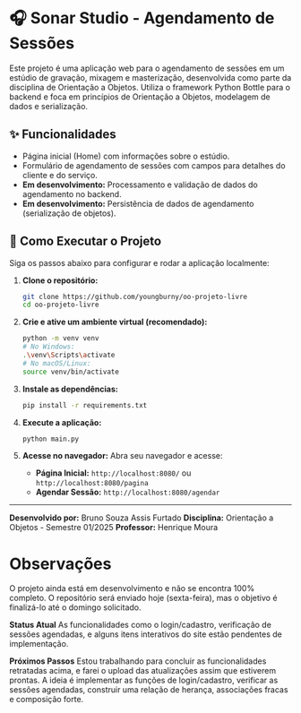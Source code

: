 # 🎧 Sonar Studio - Agendamento de Sessões

Este projeto é uma aplicação web para o agendamento de sessões em um estúdio de gravação, mixagem e masterização, desenvolvida como parte da disciplina de Orientação a Objetos. Utiliza o framework Python Bottle para o backend e foca em princípios de Orientação a Objetos, modelagem de dados e serialização.

## ✨ Funcionalidades

* Página inicial (Home) com informações sobre o estúdio.
* Formulário de agendamento de sessões com campos para detalhes do cliente e do serviço.
* **Em desenvolvimento:** Processamento e validação de dados do agendamento no backend.
* **Em desenvolvimento:** Persistência de dados de agendamento (serialização de objetos).

## 🚀 Como Executar o Projeto

Siga os passos abaixo para configurar e rodar a aplicação localmente:

1.  **Clone o repositório:**
    ```bash
    git clone https://github.com/youngburny/oo-projeto-livre
    cd oo-projeto-livre
    ```


2.  **Crie e ative um ambiente virtual (recomendado):**
    ```bash
    python -m venv venv
    # No Windows:
    .\venv\Scripts\activate
    # No macOS/Linux:
    source venv/bin/activate
    ```

3.  **Instale as dependências:**
    ```bash
    pip install -r requirements.txt
    ```


4.  **Execute a aplicação:**
    ```bash
    python main.py
    ```

5.  **Acesse no navegador:**
    Abra seu navegador e acesse:
    * **Página Inicial:** `http://localhost:8080/` ou `http://localhost:8080/pagina`
    * **Agendar Sessão:** `http://localhost:8080/agendar`

---

**Desenvolvido por:** Bruno Souza Assis Furtado
**Disciplina:** Orientação a Objetos - Semestre 01/2025
**Professor:** Henrique Moura

# Observações

O projeto ainda está em desenvolvimento e não se encontra 100% completo. O repositório será enviado hoje (sexta-feira), mas o objetivo é finalizá-lo até o domingo solicitado.

**Status Atual**
As funcionalidades como o login/cadastro, verificação de sessões agendadas, e alguns itens interativos do site estão pendentes de implementação. 

**Próximos Passos**
Estou trabalhando para concluir as funcionalidades retratadas acima, e farei o upload das atualizações assim que estiverem prontas. A ideia é implementar as funções de login/cadastro, verificar as sessões agendadas, construir uma relação de herança, associações fracas e composição forte.